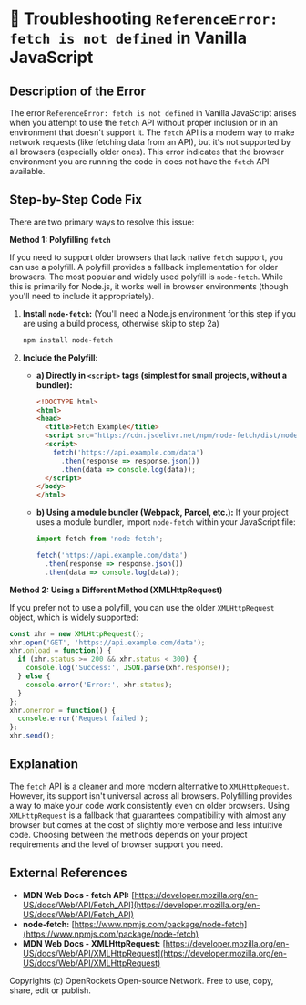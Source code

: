 # 🐞 Troubleshooting `ReferenceError: fetch is not defined` in Vanilla JavaScript


## Description of the Error

The error `ReferenceError: fetch is not defined` in Vanilla JavaScript arises when you attempt to use the `fetch` API without proper inclusion or in an environment that doesn't support it.  The `fetch` API is a modern way to make network requests (like fetching data from an API), but it's not supported by all browsers (especially older ones).  This error indicates that the browser environment you are running the code in does not have the `fetch` API available.


## Step-by-Step Code Fix

There are two primary ways to resolve this issue:

**Method 1: Polyfilling `fetch`**

If you need to support older browsers that lack native `fetch` support, you can use a polyfill.  A polyfill provides a fallback implementation for older browsers.  The most popular and widely used polyfill is `node-fetch`.  While this is primarily for Node.js, it works well in browser environments (though you'll need to include it appropriately).

1. **Install `node-fetch`:** (You'll need a Node.js environment for this step if you are using a build process, otherwise skip to step 2a)

   ```bash
   npm install node-fetch
   ```

2. **Include the Polyfill:**

   * **a) Directly in `<script>` tags (simplest for small projects, without a bundler):**

     ```html
     <!DOCTYPE html>
     <html>
     <head>
       <title>Fetch Example</title>
       <script src="https://cdn.jsdelivr.net/npm/node-fetch/dist/node-fetch.min.js"></script> </head> <body>
       <script>
         fetch('https://api.example.com/data')
           .then(response => response.json())
           .then(data => console.log(data));
       </script>
     </body>
     </html>
     ```

   * **b) Using a module bundler (Webpack, Parcel, etc.):**  If your project uses a module bundler, import `node-fetch` within your JavaScript file:

     ```javascript
     import fetch from 'node-fetch';

     fetch('https://api.example.com/data')
       .then(response => response.json())
       .then(data => console.log(data));
     ```

**Method 2: Using a Different Method (XMLHttpRequest)**

If you prefer not to use a polyfill, you can use the older `XMLHttpRequest` object, which is widely supported:

```javascript
const xhr = new XMLHttpRequest();
xhr.open('GET', 'https://api.example.com/data');
xhr.onload = function() {
  if (xhr.status >= 200 && xhr.status < 300) {
    console.log('Success:', JSON.parse(xhr.response));
  } else {
    console.error('Error:', xhr.status);
  }
};
xhr.onerror = function() {
  console.error('Request failed');
};
xhr.send();
```


## Explanation

The `fetch` API is a cleaner and more modern alternative to `XMLHttpRequest`. However, its support isn't universal across all browsers. Polyfilling provides a way to make your code work consistently even on older browsers.  Using `XMLHttpRequest` is a fallback that guarantees compatibility with almost any browser but comes at the cost of slightly more verbose and less intuitive code.  Choosing between the methods depends on your project requirements and the level of browser support you need.


## External References

* **MDN Web Docs - fetch API:** [https://developer.mozilla.org/en-US/docs/Web/API/Fetch_API](https://developer.mozilla.org/en-US/docs/Web/API/Fetch_API)
* **node-fetch:** [https://www.npmjs.com/package/node-fetch](https://www.npmjs.com/package/node-fetch)
* **MDN Web Docs - XMLHttpRequest:** [https://developer.mozilla.org/en-US/docs/Web/API/XMLHttpRequest](https://developer.mozilla.org/en-US/docs/Web/API/XMLHttpRequest)


Copyrights (c) OpenRockets Open-source Network. Free to use, copy, share, edit or publish.

